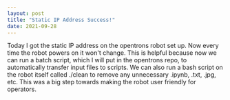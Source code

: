 ```yaml
---
layout: post
title: "Static IP Address Success!"
date: 2021-09-28
---
```


Today I got the static IP address on the opentrons robot set up. Now every time the robot powers on it won't change. This is helpful because now we can run a batch script, which I will put in the opentrons repo, to automatically transfer input files to scripts. We can also run a bash script on the robot itself called ./clean to remove any unnecessary .ipynb, .txt, .jpg, etc. This was a big step towards making the robot user friendly for operators. 
